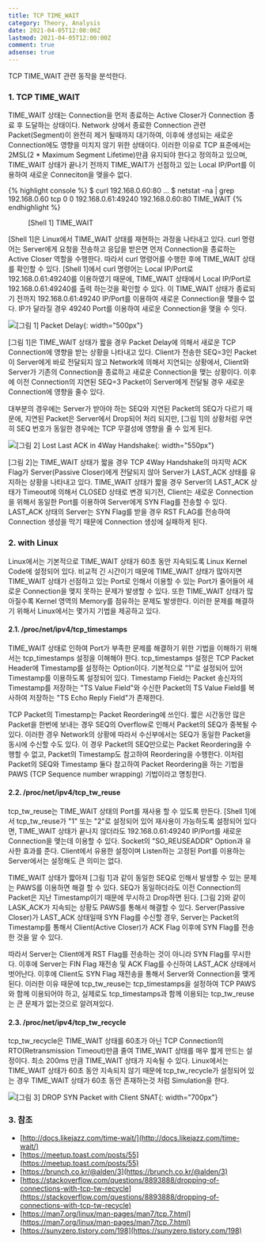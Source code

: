 ```yaml
---
title: TCP TIME_WAIT
category: Theory, Analysis
date: 2021-04-05T12:00:00Z
lastmod: 2021-04-05T12:00:00Z
comment: true
adsense: true
---
```


TCP TIME_WAIT 관련 동작을 분석한다.

### 1. TCP TIME_WAIT

TIME_WAIT 상태는 Connection을 먼저 종료하는 Active Closer가 Connection 종료 후 도달하는 상태이다. Network 상에서 종료한 Connection 관련 Packet(Segment)이 완전히 제거 될때까지 대기하여, 이후에 생성되는 새로운 Connection에도 영향을 미치지 않기 위한 상태이다. 이러한 이유로 TCP 표준에서는 2MSL(2 * Maximum Segment Lifetime)만큼 유지되야 한다고 정의하고 있으며, TIME_WAIT 상태가 끝나기 전까지 TIME_WAIT가 선점하고 있는 Local IP/Port를 이용하여 새로운 Conneciton을 맺을수 없다.

{% highlight console %}
$ curl 192.168.0.60:80
...
$ netstat -na | grep 192.168.0.60
tcp        0      0 192.168.0.61:49240      192.168.0.60:80         TIME_WAIT
{% endhighlight %}
<figure>
<figcaption class="caption">[Shell 1] TIME_WAIT</figcaption>
</figure>

[Shell 1]은 Linux에서 TIME_WAIT 상태를 재현하는 과정을 나타내고 있다. curl 명령어는 Server에게 요청을 전송하고 응답을 받은면 먼저 Connection을 종료하는 Active Closer 역할을 수행한다. 따라서 curl 명령어를 수행한 후에 TIME_WAIT 상태를 확인할 수 있다. [Shell 1]에서 curl 명령어는 Local IP/Port로 192.168.0.61:49240를 이용하였기 때문에, TIME_WAIT 상태에서 Local IP/Port로 192.168.0.61:49240를 출력 하는것을 확인할 수 있다. 이 TIME_WAIT 상태가 종료되기 전까지 192.168.0.61:49240 IP/Port를 이용하여 새로운 Connection을 맺을수 없다. IP가 달라질 경우 49240 Port를 이용하여 새로운 Connection을 맺을 수 잇다.

![[그림 1] Packet Delay]({{site.baseurl}}/images/theory_analysis/TCP_TIME_WAIT/Packet_Delay.PNG){: width="500px"}

[그림 1]은 TIME_WAIT 상태가 짧을 경우 Packet Delay에 의해서 새로운 TCP Connection에 영향을 받는 상황을 나타내고 있다. Client가 전송한 SEQ=3인 Packet이 Server에게 바로 전달되지 않고 Network에 의해서 지연되는 상황에서, Client와 Server가 기존의 Connection을 종료하고 새로운 Connection을 맺는 상황이다. 이후에 이전 Connection의 지연된 SEQ=3 Packet이 Server에게 전달될 경우 새로운 Connection에 영향을 줄수 있다.

대부분의 경우에는 Server가 받아야 하는 SEQ와 지연된 Packet의 SEQ가 다르기 때문에, 지연된 Packet은 Server에서 Drop되어 처리 되지만, [그림 1]의 상황처럼 우연히 SEQ 번호가 동일한 경우에는 TCP 무결성에 영향을 줄 수 있게 된다.

![[그림 2] Lost Last ACK in 4Way Handshake]({{site.baseurl}}/images/theory_analysis/TCP_TIME_WAIT/Lost_Last_ACK.PNG){: width="550px"}

[그림 2]는 TIME_WAIT 상태가 짧을 경우 TCP 4Way Handshake의 마지막 ACK Flag가 Server(Passive Closer)에게 전달되지 않아 Server가 LAST_ACK 상태를 유지하는 상황을 나타내고 있다. TIME_WAIT 상태가 짧을 경우 Server의 LAST_ACK 상태가 Timeout에 의해서 CLOSED 상태로 변경 되기전, Client는 새로운 Connection을 위해서 동일한 Port를 이용하여 Server에게 SYN Flag를 전송할 수 있다. LAST_ACK 상태의 Server는 SYN Flag를 받을 경우 RST FLAG를 전송하여 Connection 생성을 막기 때문에 Connection 생성에 실패하게 된다.

### 2. with Linux

Linux에서는 기본적으로 TIME_WAIT 상태가 60초 동안 지속되도록 Linux Kernel Code에 설정되어 있다. 비교적 긴 시간이기 때문에 TIME_WAIT 상태가 많아지면 TIME_WAIT 상태가 선점하고 있는 Port로 인해서 이용할 수 있는 Port가 줄어들어 새로운 Connection을 맺지 못하는 문제가 발생할 수 있다. 또한 TIME_WAIT 상태가 많아질수록 Kernel 영역의 Memory를 점유하는 문제도 발생한다. 이러한 문제를 해결하기 위해서 Linux에서는 몇가지 기법을 제공하고 있다.

#### 2.1. /proc/net/ipv4/tcp_timestamps

TIME_WAIT 상태로 인하여 Port가 부족한 문제를 해결하기 위한 기법을 이해하기 위해서는 tcp_timestamps 설정을 이해해야 한다. tcp_timestamps 설정은 TCP Packet Header에 Timestamp를 설정하는 Option이다. 기본적으로 "1"로 설정되어 있어 Timestamp를 이용하도록 설정되어 있다. Timestamp Field는 Packet 송신자의 Timestamp를 저장하는 "TS Value Field"와 수신한 Packet의 TS Value Field를 복사하여 저장하는 "TS Echo Reply Field"가 존재한다.

TCP Packet의 Timestamp는 Packet Reordering에 쓰인다. 짧은 시간동안 많은 Packet을 한번에 보내는 경우 SEQ의 Overflow로 인해서 Packet의 SEQ가 중복될 수 있다. 이러한 경우 Network의 상황에 따라서 수신부에서는 SEQ가 동일한 Packet을 동시에 수신할 수도 있다. 이 경우 Packet의 SEQ만으로는 Packet Reordering을 수행할 수 없고, Packet의 Timestamp도 참고하여 Reordering을 수행한다. 이처럼 Packet의 SEQ와 Timestamp 둘다 참고하여 Packet Reordering을 하는 기법을 PAWS (TCP Sequence number wrapping) 기법이라고 명칭한다.

#### 2.2. /proc/net/ipv4/tcp_tw_reuse

tcp_tw_reuse는 TIME_WAIT 상태의 Port를 재사용 할 수 있도록 만든다. [Shell 1]에서 tcp_tw_reuse가 "1" 또는 "2"로 설정되어 있어 재사용이 가능하도록 설정되어 있다면, TIME_WAIT 상태가 끝나지 않더라도 192.168.0.61:49240 IP/Port를 새로운 Connection을 맺는데 이용할 수 있다. Socket의 "SO_REUSEADDR" Option과 유사한 효과를 준다. Client에서 유용한 설정이며 Listen하는 고정된 Port를 이용하는 Server에서는 설정해도 큰 의미는 없다.

TIME_WAIT 상태가 짧아져 [그림 1]과 같이 동일한 SEQ로 인해서 발생할 수 있는 문제는 PAWS를 이용하면 해결 할 수 있다. SEQ가 동일하더라도 이전 Connection의 Packet은 지난 Timestamp이기 때문에 무시하고 Drop하면 된다. [그림 2]와 같이 LASK_ACK가 지속되는 상황도 PAWS를 통해서 해결할 수 있다. Server(Passive Closer)가 LAST_ACK 상태일때 SYN Flag를 수신할 경우, Server는 Packet의 Timestamp를 통해서 Client(Active Closer)가 ACK Flag 이후에 SYN Flag를 전송한 것을 알 수 있다.

따라서 Server는 Client에게 RST Flag를 전송하는 것이 아니라 SYN Flag를 무시한다. 이후에 Server는 FIN Flag 재전송 및 ACK Flag를 수신하여 LAST_ACK 상태에서 벗어난다. 이후에 Client도 SYN Flag 재전송을 통해서 Server와 Connection을 맺게된다. 이러한 이유 때문에 tcp_tw_reuse는 tcp_timestamps을 설정하여 TCP PAWS와 함께 이용되어야 하고, 실제로도 tcp_timestamps과 함께 이용되는 tcp_tw_reuse는 큰 문제가 없는것으로 알려져있다.

#### 2.3. /proc/net/ipv4/tcp_tw_recycle

tcp_tw_recycle은 TIME_WAIT 상태를 60초가 아닌 TCP Connection의 RTO(Retransmission Timeout)만큼 줄여 TIME_WAIT 상태를 매우 짧게 만드는 설정이다. 최소 200ms 만큼 TIME_WAIT 상태가 지속될 수 있다. Linux에서는 TIME_WAIT 상태가 60초 동안 지속되지 않기 때문에 tcp_tw_recycle가 설정되어 있는 경우 TIME_WAIT 상태가 60초 동안 존재하는것 처럼 Simulation을 한다.

![[그림 3] DROP SYN Packet with Client SNAT]({{site.baseurl}}/images/theory_analysis/TCP_TIME_WAIT/SNAT_SYN_Packet_Drop.PNG){: width="700px"}

### 3. 참조

* [http://docs.likejazz.com/time-wait/](http://docs.likejazz.com/time-wait/)
* [https://meetup.toast.com/posts/55](https://meetup.toast.com/posts/55)
* [https://brunch.co.kr/@alden/3](https://brunch.co.kr/@alden/3)
* [https://stackoverflow.com/questions/8893888/dropping-of-connections-with-tcp-tw-recycle](https://stackoverflow.com/questions/8893888/dropping-of-connections-with-tcp-tw-recycle)
* [https://man7.org/linux/man-pages/man7/tcp.7.html](https://man7.org/linux/man-pages/man7/tcp.7.html)
* [https://sunyzero.tistory.com/198](https://sunyzero.tistory.com/198)